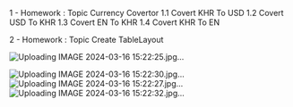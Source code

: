 1 - Homework : Topic Currency Covertor
  1.1 Covert  KHR To USD
  1.2 Covert  USD To KHR
  1.3 Covert  EN To KHR
  1.4 Covert  KHR To EN

2 - Homework : Topic Create TableLayout 


![Uploading IMAGE 2024-03-16 15:22:25.jpg…]()

![Uploading IMAGE 2024-03-16 15:22:30.jpg…]()
![Uploading IMAGE 2024-03-16 15:22:27.jpg…]()
![Uploading IMAGE 2024-03-16 15:22:32.jpg…]()

